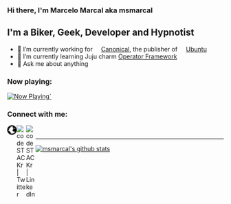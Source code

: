 ### Hi there, I'm Marcelo Marcal  aka msmarcal

## I'm a Biker, Geek, Developer and Hypnotist

- 🔭 I’m currently working for <img height="12" width="12" src="https://cdn.jsdelivr.net/npm/simple-icons@v3/icons/canonical.svg" /> [Canonical](https://canonical.com/), the publisher of <img height="12" width="12" src="https://cdn.jsdelivr.net/npm/simple-icons@v3/icons/ubuntu.svg" /> [Ubuntu](https://ubuntu.com/)
- 🌱 I’m currently learning Juju charm [Operator Framework](https://github.com/canonical/operator)
- 💬 Ask me about anything

### Now playing:

<a href="https://spotify-now-playing-eta.vercel.app/now-playing?open">
    <img src="https://spotify-now-playing-eta.vercel.app/now-playing" width="256" height="64" alt="Now Playing">`
</a>


### Connect with me:

[<img align="left" alt="smarcal.com" width="22px" src="https://raw.githubusercontent.com/iconic/open-iconic/master/svg/globe.svg" />][website]
[<img align="left" alt="codeSTACKr | Twitter" width="22px" src="https://cdn.jsdelivr.net/npm/simple-icons@v3/icons/twitter.svg" />][twitter]
[<img align="left" alt="codeSTACKr | LinkedIn" width="22px" src="https://cdn.jsdelivr.net/npm/simple-icons@v3/icons/linkedin.svg" />][linkedin]

<br />



---

[![msmarcal's github stats](https://github-readme-stats.vercel.app/api?username=msmarcal)](https://github.com/msmarcal)
<!--
[![Top Langs](https://github-readme-stats.vercel.app/api/top-langs/?username=msmarcal&layout=compact)](https://github.com/msmarcal)
-->
[website]: http://smarcal.com
[twitter]: https://twitter.com/msmarcal
[linkedin]: https://linkedin.com/in/msmarcal
